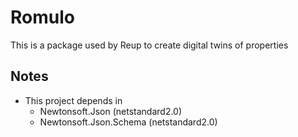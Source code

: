# Romulo

This is a package used by Reup to create digital twins of properties



## Notes
- This project depends in 
  - Newtonsoft.Json (netstandard2.0)
  - Newtonsoft.Json.Schema (netstandard2.0)
